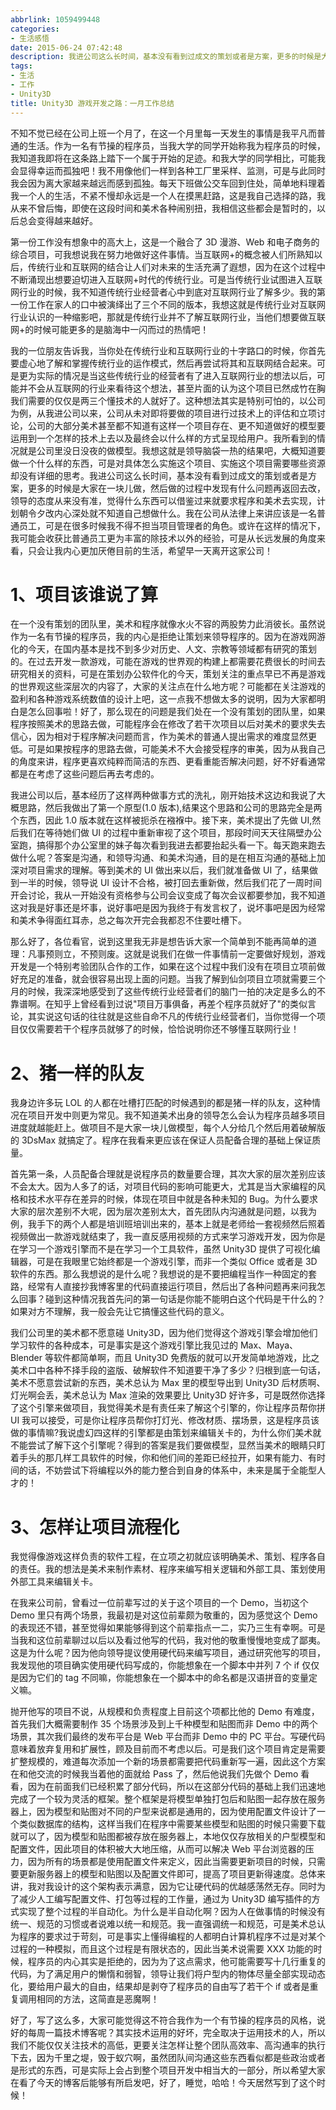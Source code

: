 ```yaml
---
abbrlink: 1059499448
categories:
- 生活感悟
date: 2015-06-24 07:42:48
description: 我进公司这么长时间，基本没有看到过成文的策划或者是方案，更多的时候是大家在一块儿做，然后做的过程中发现有什么问题再返回去改，领导的态度从来没有准，觉得什么东西可以借鉴过来就要求程序和美术去实现，计划朝令夕改内心深处就不知道自己想做什么;我一直强调统一和规范，可是美术总认为程序的要求过于苛刻，可是事实上懂得编程的人都明白计算机程序不过是对某个过程的一种模拟，而且这个过程是有限状态的，因此当美术说需要 XXX 功能的时候，程序员的内心其实是拒绝的，因为为了这点需求，他可能需要写十几行重复的代码，为了满足用户的懒惰和弱智，领导让我们将户型内的物体尽量全部实现动态化，要给用户最大的自由，结果却是剥夺了程序员的自由写了若干个 if 或者是重复调用相同的方法，这简直是恶魔啊;好了，那么现在的问题是我们处在一个没有策划的团队里，如果程序按照美术的思路去做，可能程序会在修改了若干次项目以后对美术的要求失去信心，因为相对于程序解决问题而言，作为美术的普通人提出需求的难度显然更低
tags:
- 生活
- 工作
- Unity3D
title: Unity3D 游戏开发之路：一月工作总结
---
```


不知不觉已经在公司上班一个月了，在这一个月里每一天发生的事情是我平凡而普通的生活。作为一名有节操的程序员，当我大学的同学开始称我为程序员的时候，我知道我即将在这条路上踏下一个属于开始的足迹。和我大学的同学相比，可能我会显得幸运而孤独吧！我不用像他们一样到各种工厂里采样、监测，可是与此同时我会因为离大家越来越远而感到孤独。每天下班做公交车回到住处，简单地料理着我一个人的生活，不紧不慢却永远是一个人在摸黑赶路，这是我自己选择的路，我从来不曾后悔，即使在这段时间和美术各种闹别扭，我相信这些都会是暂时的，以后总会变得越来越好。

<!--more-->

第一份工作没有想象中的高大上，这是一个融合了 3D 漫游、Web 和电子商务的综合项目，可我想说我在努力地做好这件事情。当互联网+的概念被人们所熟知以后，传统行业和互联网的结合让人们对未来的生活充满了遐想，因为在这个过程中不断涌现出想要迫切进入互联网+时代的传统行业。可是当传统行业试图进入互联网行业的时候，我不知道传统行业经营者心中到底对互联网行业了解多少。我的第一份工作在家人的口中被演绎出了三个不同的版本，我想这就是传统行业对互联网行业认识的一种缩影吧，那就是传统行业并不了解互联网行业，当他们想要做互联网+的时候可能更多的是脑海中一闪而过的热情吧！

我的一位朋友告诉我，当你处在传统行业和互联网行业的十字路口的时候，你首先要虚心地了解和掌握传统行业的运作模式，然后再尝试将其和互联网结合起来。可是更为实际的情况是当这些传统行业的经营者有了进入互联网行业的想法以后，可能并不会从互联网的行业来看待这个想法，甚至片面的认为这个项目已然成竹在胸我们需要的仅仅是两三个懂技术的人就好了。这种想法其实是特别可怕的，以公司为例，从我进公司以来，公司从未对即将要做的项目进行过技术上的评估和立项讨论，公司的大部分美术甚至都不知道有这样一个项目存在、更不知道做好的模型要运用到一个怎样的技术上去以及最终会以什么样的方式呈现给用户。我所看到的情况就是公司里没日没夜的做模型。我想这就是领导脑袋一热的结果吧，大概知道要做一个什么样的东西，可是对具体怎么实施这个项目、实施这个项目需要哪些资源却没有详细的思考。我进公司这么长时间，基本没有看到过成文的策划或者是方案，更多的时候是大家在一块儿做，然后做的过程中发现有什么问题再返回去改，领导的态度从来没有准，觉得什么东西可以借鉴过来就要求程序和美术去实现，计划朝令夕改内心深处就不知道自己想做什么。我在公司从法律上来讲应该是一名普通员工，可是在很多时候我不得不担当项目管理者的角色。或许在这样的情况下，我可能会收获比普通员工更为丰富的除技术以外的经验，可是从长远发展的角度来看，只会让我内心更加厌倦目前的生活，希望早一天离开这家公司！

# 1、项目该谁说了算
在一个没有策划的团队里，美术和程序就像水火不容的两股势力此消彼长。虽然说作为一名有节操的程序员，我的内心是拒绝让策划来领导程序的。因为在游戏网游化的今天，在国内基本是找不到多少对历史、人文、宗教等领域都有研究的策划的。在过去开发一款游戏，可能在游戏的世界观的构建上都需要花费很长的时间去研究相关的资料，可是在策划办公软件化的今天，策划关注的重点早已不再是游戏的世界观这些深层次的内容了，大家的关注点在什么地方呢？可能都在关注游戏的盈利和各种游戏系统数值的设计上吧，这一点我不想做太多的说明，因为大家都明白是怎么回事啦！好了，那么现在的问题是我们处在一个没有策划的团队里，如果程序按照美术的思路去做，可能程序会在修改了若干次项目以后对美术的要求失去信心，因为相对于程序解决问题而言，作为美术的普通人提出需求的难度显然更低。可是如果按程序的思路去做，可能美术不大会接受程序的审美，因为从我自己的角度来讲，程序更喜欢纯粹而简洁的东西、更看重能否解决问题，好不好看通常都是在考虑了这些问题后再去考虑的。

我进公司以后，基本经历了这样两种做事方式的洗礼，刚开始技术这边和我说了大概思路，然后我做出了第一个原型(1.0 版本),结果这个思路和公司的思路完全是两个东西，因此 1.0 版本就在这样被扼杀在襁褓中。接下来，美术提出了先做 UI,然后我们在等待她们做 UI 的过程中重新审视了这个项目，那段时间天天往隔壁办公室跑，搞得那个办公室里的妹子每次看到我进去都要抬起头看一下。每天跑来跑去做什么呢？答案是沟通，和领导沟通、和美术沟通，目的是在相互沟通的基础上加深对项目需求的理解。等到美术的 UI 做出来以后，我们就准备做 UI 了，结果做到一半的时候，领导说 UI 设计不合格，被打回去重新做，然后我们花了一周时间开会讨论，我从一开始没有资格参与公司会议变成了每次会议都要参加，我不知道这对我是好事还是坏事，说好事吧是因为我终于有发言权了，说坏事吧是因为经常和美术争得面红耳赤，总之每次开完会我都忍不住要吐槽下。

那么好了，各位看官，说到这里我无非是想告诉大家一个简单到不能再简单的道理：凡事预则立，不预则废。这就是说我们在做一件事情前一定要做好规划，游戏开发是一个特别考验团队合作的工作，如果在这个过程中我们没有在项目立项前做好充足的准备，就会很容易出现上面的问题。当我了解到仙剑项目立项就需要三个月的时候，我深深地感受到了这些传统行业经营者们的脑门一拍的决定是多么的不靠谱啊。在知乎上曾经看到过说"项目万事俱备，再差个程序员就好了"的类似言论，其实说这句话的往往就是这些自命不凡的传统行业经营者们，当你觉得一个项目仅仅需要若干个程序员就够了的时候，恰恰说明你还不够懂互联网行业！

# 2、猪一样的队友
我身边许多玩 LOL 的人都在吐槽打匹配的时候遇到的都是猪一样的队友，这种情况在项目开发中则更为常见。我不知道美术出身的领导怎么会认为程序员越多项目进度就越能赶上。做项目不是大家一块儿做模型，每个人分给几个然后用着破解版的 3DsMax 就搞定了。程序在我看来更应该在保证人员配备合理的基础上保证质量。

首先第一条，人员配备合理就是说程序员的数量要合理，其次大家的层次差别应该不会太大。因为人多了的话，对项目代码的影响可能更大，尤其是当大家编程的风格和技术水平存在差异的时候，体现在项目中就是各种未知的 Bug。为什么要求大家的层次差别不大呢，因为层次差别太大，首先团队内沟通就是问题，以我为例，我手下的两个人都是培训班培训出来的，基本上就是老师给一套视频然后照着视频做出一款游戏就结束了，我一直反感用视频的方式来学习游戏开发，因为你是在学习一个游戏引擎而不是在学习一个工具软件，虽然 Unity3D 提供了可视化编辑器，可是在我眼里它始终都是一个游戏引擎，而非一个类似 Office 或者是 3D 软件的东西。那么我想说的是什么呢？我想说的是不要把编程当作一种固定的套路，经常有人直接抄我博客里的代码直接运行项目，然后出了各种问题再来问我怎么回事？碰到这种情况我首先问的第一句话是你能不能明白这个代码是干什么的？如果对方不理解，我一般会先让它搞懂这些代码的意义。

我们公司里的美术都不愿意碰 Unity3D，因为他们觉得这个游戏引擎会增加他们学习软件的各种成本，可是事实是这个游戏引擎比我见过的 Max、Maya、Blender 等软件都简单啊，而且 Unity3D 免费版的就可以开发简单地游戏，比之美术口中各种不择手段的盗版、破解软件不知道要干净了多少？归根到底一句话，美术不愿意尝试新的东西，美术总认为 Max 里的模型导出到 Unity3D 后材质啊、灯光啊会丢，美术总认为 Max 渲染的效果要比 Unity3D 好许多，可是既然你选择了这个引擎来做项目，我觉得美术是有责任来了解这个引擎的，你让程序员帮你拼 UI 我可以接受，可是你让程序员帮你打灯光、修改材质、摆场景，这是程序员该做的事情嘛?我说虚幻四这样的引擎都是由策划来编辑关卡的，为什么你们美术就不能尝试了解下这个引擎呢？得到的答案是我们要做模型，显然当美术的眼睛只盯着手头的那几样工具软件的时候，你和他们间的差距已经拉开，如果有能力、有时间的话，不妨尝试下将编程以外的能力整合到自身的体系中，未来是属于全能型人才的！

# 3、怎样让项目流程化
我觉得像游戏这样负责的软件工程，在立项之初就应该明确美术、策划、程序各自的责任。我的想法是美术来制作素材、程序来编写相关逻辑和外部工具、策划使用外部工具来编辑关卡。

在我来公司前，曾看过一位前辈写过的关于这个项目的一个 Demo，当初这个 Demo 里只有两个场景，我最初是对这位前辈颇为敬重的，因为感觉这个 Demo 的表现还不错，甚至觉得如果能够得到这个前辈指点一二，实乃三生有幸啊。可是当我和这位前辈聊过以后以及看过他写的代码，我对他的敬重慢慢地变成了鄙夷。这是为什么呢？因为他向领导提议使用硬代码来编写项目，通过研究他写的项目，我发现他的项目确实使用硬代码写成的，你能想象在一个脚本中并列 7 个 if 仅仅是因为它们的 tag 不同嘛，你能想象在一个脚本中的命名都是汉语拼音的变量定义嘛。

抛开他写的项目不说，从规模和负责程度上目前这个项都比他的 Demo 有难度，首先我们大概需要制作 35 个场景涉及到上千种模型和贴图而非 Demo 中的两个场景，其次我们最终的发布平台是 Web 平台而非 Demo 中的 PC 平台。写硬代码意味着放弃复用和扩展性，顾及目前而不考虑以后。可是我们这个项目肯定是需要扩整规模的，难道每次添加一个新的场景都需要把代码重新写一遍，因此这个方案在和他交流的时候我当着他的面就给 Pass 了，然后他说我们先做个 Demo 看看，因为在前面我们已经积累了部分代码，所以在这部分代码的基础上我们迅速地完成了一个较为灵活的框架。整个框架是将模型单独打包后和贴图一起存放在服务器上，因为模型和贴图对不同的户型来说都是通用的，因为使用配置文件设计了一个类似数据库的结构，这样当我们在程序中需要某些模型和贴图的时候只需要下载就可以了，因为模型和贴图都被存放在服务器上，本地仅仅存放相关的户型模型和配置文件，因此项目的体积被大大地压缩，从而可以解决 Web 平台浏览器的压力，因为所有的场景都是使用配置文件来定义，因此当需要更新项目的时候，只需要更新服务器上的模型和贴图以及配置文件即可，提高了项目更新得速度。总体来讲，我对我设计的这个架构表示满意，因为它让硬代码的优越感荡然无存。同时为了减少人工编写配置文件、打包等过程的工作量，通过为 Unity3D 编写插件的方式实现了整个过程的半自动化。为什么是半自动化啊？因为人在做事情的时候没有统一、规范的习惯或者说难以统一和规范。我一直强调统一和规范，可是美术总认为程序的要求过于苛刻，可是事实上懂得编程的人都明白计算机程序不过是对某个过程的一种模拟，而且这个过程是有限状态的，因此当美术说需要 XXX 功能的时候，程序员的内心其实是拒绝的，因为为了这点需求，他可能需要写十几行重复的代码，为了满足用户的懒惰和弱智，领导让我们将户型内的物体尽量全部实现动态化，要给用户最大的自由，结果却是剥夺了程序员的自由写了若干个 if 或者是重复调用相同的方法，这简直是恶魔啊！

好了，写了这么多，大家可能觉得这不符合我作为一个有节操的程序员的风格，说好的每周一篇技术博客呢？其实技术运用的好坏，完全取决于运用技术的人，所以我们不能仅仅关注技术的高低，更要关注怎样让整个团队高效率、高沟通率的执行下去，因为千里之堤，毁于蚁穴啊，虽然团队间沟通这些东西看似都是些政治或者是形式的东西，可是实际上会占到整个项目开发中相当大的一部分，所以希望大家在看了今天的博客后能够有所启发吧，好了，睡觉，哈哈！今天居然写到了这个时候！
